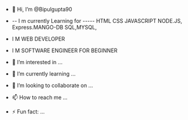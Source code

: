 - 👋 Hi, I’m @Bipulgupta90
-  -- I m currently Learning for ----- HTML CSS JAVASCRIPT NODE.JS, Express.MANGO-DB SQL,MYSQL,  
- I M WEB DEVELOPER
- I M SOFTWARE ENGINEER FOR BEGINNER
- 👀 I’m interested in ...
- 🌱 I’m currently learning ...
- 💞️ I’m looking to collaborate on ...
- 📫 How to reach me ...

- ⚡ Fun fact: ...

<!---
Bipulgupta90/Bipulgupta90 is a ✨ special ✨ repository because its `README.md` (this file) appears on your GitHub profile.
You can click the Preview link to take a look at your changes.
--->
